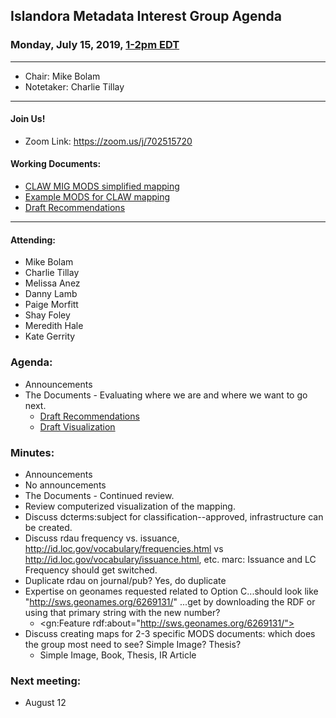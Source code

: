## Islandora Metadata Interest Group Agenda
### Monday, July 15, 2019, [1-2pm EDT](http://www.thetimezoneconverter.com/?t=1%20pm&tz=Toronto&)

---
* Chair: Mike Bolam
* Notetaker: Charlie Tillay
---

#### Join Us!
* Zoom Link: https://zoom.us/j/702515720

#### Working Documents:
* [CLAW MIG MODS simplified mapping](https://docs.google.com/spreadsheets/d/18u2qFJ014IIxlVpM3JXfDEFccwBZcoFsjbBGpvL0jJI/edit#gid=0)
* [Example MODS for CLAW mapping](https://docs.google.com/spreadsheets/d/1C2Xie7HUDSgRT5v4ldoJvlNdoXz2GHAPvL3PE3TOKW8/edit#gid=1829081124)
* [Draft Recommendations](https://docs.google.com/document/d/15qSO9YcALtYSqd6CUuGx0t8FwUJ5pPwVPz0PA5rU898/edit#heading=h.f9r6knw0rjvu)
---

#### Attending:
* Mike Bolam
* Charlie Tillay
* Melissa Anez
* Danny Lamb
* Paige Morfitt
* Shay Foley
* Meredith Hale
* Kate Gerrity


### Agenda:
* Announcements
* The Documents - Evaluating where we are and where we want to go next.
  * [Draft Recommendations](https://docs.google.com/document/d/15qSO9YcALtYSqd6CUuGx0t8FwUJ5pPwVPz0PA5rU898/edit#heading=h.f9r6knw0rjvu)
  * [Draft Visualization](https://github.com/islandora-interest-groups/Islandora-Metadata-Interest-Group/blob/master/Tools/Islandora%20RDF%20Mapping.jpg)

### Minutes:
* Announcements
 * No announcements
* The Documents - Continued review.
 * Review computerized visualization of the mapping.
 * Discuss dcterms:subject for classification--approved, infrastructure can be created.
 * Discuss rdau frequency vs. issuance, http://id.loc.gov/vocabulary/frequencies.html vs http://id.loc.gov/vocabulary/issuance.html, etc. marc: Issuance and LC Frequency should get switched.
 * Duplicate rdau on journal/pub? Yes, do duplicate
 * Expertise on geonames requested related to Option C...should look like "http://sws.geonames.org/6269131/" ...get by downloading the RDF or using that primary string with the new number?
    * <gn:Feature rdf:about="http://sws.geonames.org/6269131/">
 * Discuss creating maps for 2-3 specific MODS documents: which does the group most need to see? Simple Image? Thesis?
   * Simple Image, Book, Thesis, IR Article
 
### Next meeting:
* August 12
